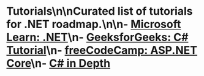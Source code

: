 # Tutorials\n\nCurated list of tutorials for .NET roadmap.\n\n- [Microsoft Learn: .NET](https://learn.microsoft.com/en-us/dotnet/)\n- [GeeksforGeeks: C# Tutorial](https://www.geeksforgeeks.org/c-sharp-tutorial/)\n- [freeCodeCamp: ASP.NET Core](https://www.freecodecamp.org/news/tag/asp-net/)\n- [C# in Depth](https://www.manning.com/books/c-sharp-in-depth-fourth-edition)